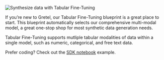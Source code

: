 ![Synthesize data with Tabular Fine-Tuning](https://blueprints.gretel.cloud/use_cases/images/tabular-ft.png "Synthesize data with Tabular Fine-Tuning")

If you’re new to Gretel, our Tabular Fine-Tuning blueprint is a great place to start. This blueprint automatically selects our comprehensive multi-modal model, a great one-stop shop for most synthetic data generation needs.

Tabular Fine-Tuning supports mutliple tabular modalities of data within a single model, such as numeric, categorical, and free text data.

Prefer coding? Check out the [SDK notebook](https://colab.research.google.com/github/gretelai/gretel-blueprints/blob/main/docs/notebooks/demo/navigator-fine-tuning-intro-tutorial.ipynb) example.
